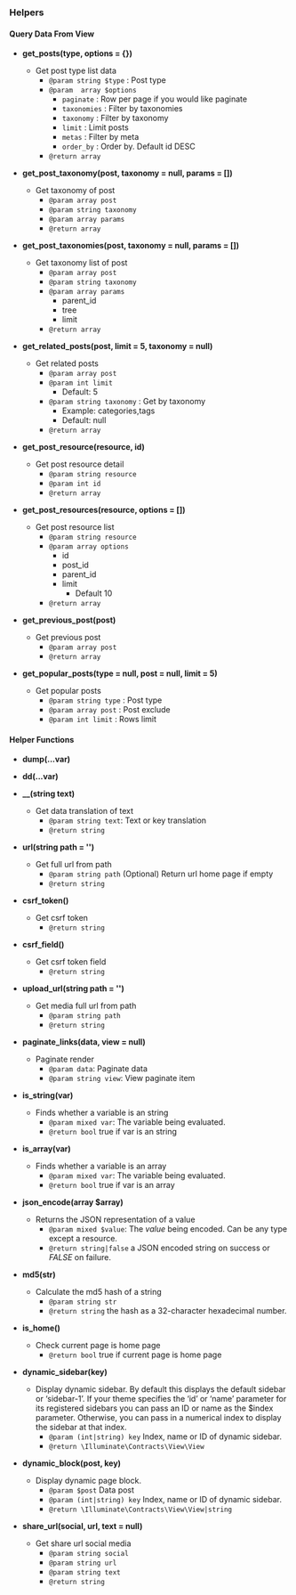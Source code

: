 ### Helpers

#### Query Data From View
- **get_posts(type, options = {})**
    - Get post type list data
        - `@param string $type` : Post type
        - `@param  array $options`
            -  `paginate` : Row per page if you would like paginate
            -  `taxonomies` : Filter by taxonomies
            -  `taxonomy` : Filter by taxonomy
            -  `limit` : Limit posts
            -  `metas` : Filter by meta
            -  `order_by` : Order by. Default id DESC
        - `@return array`
- **get_post_taxonomy(post, taxonomy = null, params = [])**
    - Get taxonomy of post
        - `@param array post`
        - `@param string taxonomy`
        - `@param array params`
        - `@return array`
    
- **get_post_taxonomies(post, taxonomy = null, params = [])**
    - Get taxonomy list of post
        - `@param array post`
        - `@param string taxonomy`
        - `@param array params`
            -  parent_id
            -  tree
            -  limit
        - `@return array`

- **get_related_posts(post, limit = 5, taxonomy = null)**
    - Get related posts
        - `@param array post`
        - `@param int limit`
            - Default: 5
        - `@param string taxonomy` : Get by taxonomy
            - Example: categories,tags
            - Default: null
        - `@return array`
    
- **get_post_resource(resource, id)**
    - Get post resource detail
        - `@param string resource`
        - `@param int id`
        - `@return array`

- **get_post_resources(resource, options = [])**
    - Get post resource list
        - `@param string resource`
        - `@param array options`
            - id
            - post_id
            - parent_id
            - limit
                - Default 10
        - `@return array`

- **get_previous_post(post)**
    - Get previous post
        - `@param array post`
        - `@return array`

- **get_popular_posts(type = null, post = null, limit = 5)**
    - Get popular posts
        - `@param string type` : Post type
        - `@param array post` : Post exclude
        - `@param int limit` : Rows limit
        

#### Helper Functions

- **dump(...var)**

- **dd(...var)**

- **__(string text)**
    - Get data translation of text 
        - `@param string text`: Text or key translation
        - `@return string`
        
- **url(string path = '')**
    - Get full url from path
        - `@param string path` (Optional) Return url home page if empty
        - `@return string`
        
- **csrf_token()**
    - Get csrf token
        - `@return string`
        
- **csrf_field()**
    - Get csrf token field
        - `@return string`
        
- **upload_url(string path = '')**
    - Get media full url from path
        - `@param string path`
        - `@return string`

- **paginate_links(data, view = null)**
    - Paginate render
        - `@param data`: Paginate data
        - `@param string view`: View paginate item
- **is_string(var)**
    - Finds whether a variable is an string
        - `@param mixed var`: The variable being evaluated.
        - `@return bool` true if var is an string
- **is_array(var)**
    - Finds whether a variable is an array
        - `@param mixed var`: The variable being evaluated.
        - `@return bool` true if var is an array
- **json_encode(array $array)**
    - Returns the JSON representation of a value
        - `@param mixed $value`: The *value* being encoded. Can be any type except a resource.
        - `@return string|false` a JSON encoded string on success or *FALSE* on failure.
- **md5(str)**
    - Calculate the md5 hash of a string
        - `@param string str`
        - `@return string` the hash as a 32-character hexadecimal number.

- **is_home()**
    - Check current page is home page
        - `@return bool` true if current page is home page

- **dynamic_sidebar(key)**
    - Display dynamic sidebar. By default this displays the default sidebar or ‘sidebar-1’. If your theme specifies the ‘id’ or ‘name’ parameter for its registered sidebars you can pass an ID or name as the $index parameter. Otherwise, you can pass in a numerical index to display the sidebar at that index.
        - `@param (int|string) key` Index, name or ID of dynamic sidebar.
        - `@return \Illuminate\Contracts\View\View`
    
- **dynamic_block(post, key)**
    - Display dynamic page block.
        - `@param $post` Data post
        - `@param (int|string) key` Index, name or ID of dynamic sidebar.
        - `@return \Illuminate\Contracts\View\View|string`
 
- **share_url(social, url, text = null)**
    - Get share url social media
        - `@param string social`
        - `@param string url`
        - `@param string text`
        - `@return string`


